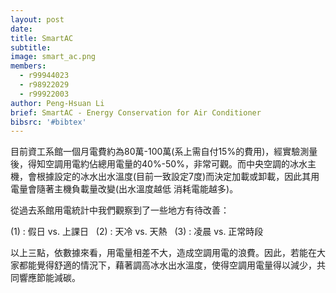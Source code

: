 ```yaml
---
layout: post
date:
title: SmartAC
subtitle:
image: smart_ac.png
members:
  - r99944023
  - r98922029
  - r99922003
author: Peng-Hsuan Li
brief: SmartAC - Energy Conservation for Air Conditioner
bibsrc: '#bibtex'
---
```

<p>目前資工系館一個月電費約為80萬-100萬(系上需自付15%的費用)，經實驗測量後，得知空調用電約佔總用電量的40%-50%，非常可觀。而中央空調的冰水主機，會根據設定的冰水出水溫度(目前一致設定7度)而決定加載或卸載，因此其用電量會隨著主機負載量改變(出水溫度越低 消耗電能越多)。</p>
<p>從過去系館用電統計中我們觀察到了一些地方有待改善：&nbsp;</p>
<p>(1) : 假日 vs. 上課日&nbsp;&nbsp;&nbsp;(2) : 天冷 vs. 天熱&nbsp;&nbsp;&nbsp;(3) : 凌晨 vs. 正常時段</p>
<p>以上三點，依數據來看，用電量相差不大，造成空調用電的浪費。因此，若能在大家都能覺得舒適的情況下，藉著調高冰水出水溫度，使得空調用電量得以減少，共同響應節能減碳。&nbsp;</p>

